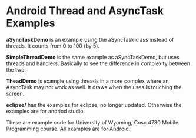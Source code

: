 Android Thread and AsyncTask Examples
===========

<b>aSyncTaskDemo</b> is an example using the aSyncTask class instead of threads.  It counts from 0 to 100 (by 5).

<b>SimpleThreadDemo</b> is the same example as aSyncTaskDemo, but uses threads and handlers.  Basically to see the difference in complexity between the two.

<b>TheadDemo</b> is example using threads in a more complex where an AsyncTask may not work as well.  It draws when the uses is touching the screen.

<b>eclipse/</b> has the examples for eclipse, no longer updated.  Otherwise the examples are for andriod studio.

These are example code for University of Wyoming, Cosc 4730 Mobile Programming course.
All examples are for Android.

